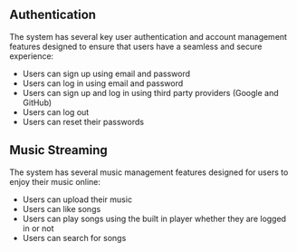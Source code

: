 ## **Authentication**
The system has several key user authentication and account management features designed to ensure that users have a seamless and secure experience:
- Users can sign up using email and password
- Users can log in using email and password
- Users can sign up and log in using third party providers (Google and GitHub)
- Users can log out 
- Users can reset their passwords

## **Music Streaming**
The system has several music management features designed for users to enjoy their music online:
- Users can upload their music 
- Users can like songs
- Users can play songs using the built in player whether they are logged in or not
- Users can search for songs 
